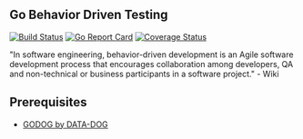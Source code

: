 ## Go Behavior Driven Testing

[![Build Status](https://travis-ci.org/rakin92/go-bdd-starter.svg?branch=master)](https://travis-ci.org/rakin92/go-bdd-starter)
[![Go Report Card](https://goreportcard.com/badge/github.com/rakin92/go-bdd-starter)](https://goreportcard.com/report/github.com/rakin92/go-bdd-starter)
[![Coverage Status](https://codecov.io/gh/rakin92/go-bdd-starter/branch/master/graphs/badge.svg?branch=master)](https://codecov.io/github/rakin92/go-bdd-starter?branch=master)

"In software engineering, behavior-driven development is an Agile software development process that encourages collaboration among developers, QA and non-technical or business participants in a software project." - Wiki

## Prerequisites

* [GODOG by DATA-DOG](https://github.com/DATA-DOG/godog)
